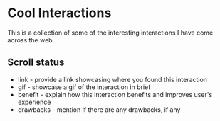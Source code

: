 # Cool Interactions

This is a collection of some of the interesting interactions I have come across the web.


## Scroll status

* link - provide a link showcasing where you found this interaction
* gif - showcase a gif of the interaction in brief
* benefit - explain how this interaction benefits and improves user's experience
* drawbacks - mention if there are any drawbacks, if any